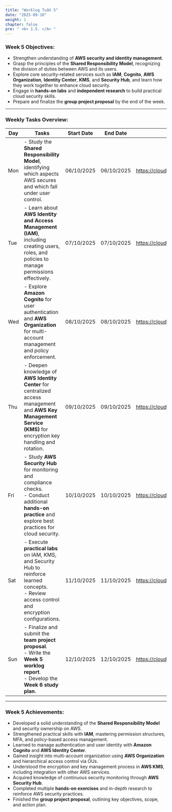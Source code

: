```yaml
---
title: "Worklog Tuần 5"
date: "2025-09-10"
weight: 1
chapter: false
pre: " <b> 1.5. </b> "
---
```


### Week 5 Objectives:

- Strengthen understanding of **AWS security and identity management**.
- Grasp the principles of the **Shared Responsibility Model**, recognizing the division of duties between AWS and its users.
- Explore core security-related services such as **IAM**, **Cognito**, **AWS Organization**, **Identity Center**, **KMS**, and **Security Hub**, and learn how they work together to enhance cloud security.
- Engage in **hands-on labs** and **independent research** to build practical cloud security skills.
- Prepare and finalize the **group project proposal** by the end of the week.

---

### Weekly Tasks Overview:

| Day | Tasks                                                                                                                                                              | Start Date | End Date   | Source                                    |
| --- | ------------------------------------------------------------------------------------------------------------------------------------------------------------------ | ---------- | ---------- | ----------------------------------------- |
| Mon | - Study the **Shared Responsibility Model**, identifying which aspects AWS secures and which fall under user control.                                              | 06/10/2025 | 06/10/2025 | <https://cloudjourney.awsstudygroup.com/> |
| Tue | - Learn about **AWS Identity and Access Management (IAM)**, including creating users, roles, and policies to manage permissions effectively.                       | 07/10/2025 | 07/10/2025 | <https://cloudjourney.awsstudygroup.com/> |
| Wed | - Explore **Amazon Cognito** for user authentication and **AWS Organization** for multi-account management and policy enforcement.                                 | 08/10/2025 | 08/10/2025 | <https://cloudjourney.awsstudygroup.com/> |
| Thu | - Deepen knowledge of **AWS Identity Center** for centralized access management and **AWS Key Management Service (KMS)** for encryption key handling and rotation. | 09/10/2025 | 09/10/2025 | <https://cloudjourney.awsstudygroup.com/> |
| Fri | - Study **AWS Security Hub** for monitoring and compliance checks. <br> - Conduct additional **hands-on practice** and explore best practices for cloud security.  | 10/10/2025 | 10/10/2025 | <https://cloudjourney.awsstudygroup.com/> |
| Sat | - Execute **practical labs** on IAM, KMS, and Security Hub to reinforce learned concepts. <br> - Review access control and encryption configurations.              | 11/10/2025 | 11/10/2025 | <https://cloudjourney.awsstudygroup.com/> |
| Sun | - Finalize and submit the **team project proposal**. <br> - Write the **Week 5 worklog report**. <br> - Develop the **Week 6 study plan**.                         | 12/10/2025 | 12/10/2025 | <https://cloudjourney.awsstudygroup.com/> |

---

### Week 5 Achievements:

- Developed a solid understanding of the **Shared Responsibility Model** and security ownership on AWS.
- Strengthened practical skills with **IAM**, mastering permission structures, MFA, and policy-based access management.
- Learned to manage authentication and user identity with **Amazon Cognito** and **AWS Identity Center**.
- Gained insight into multi-account organization using **AWS Organization** and hierarchical access control via OUs.
- Understood the encryption and key management process in **AWS KMS**, including integration with other AWS services.
- Acquired knowledge of continuous security monitoring through **AWS Security Hub**.
- Completed multiple **hands-on exercises** and in-depth research to reinforce AWS security practices.
- Finished the **group project proposal**, outlining key objectives, scope, and action plan.
